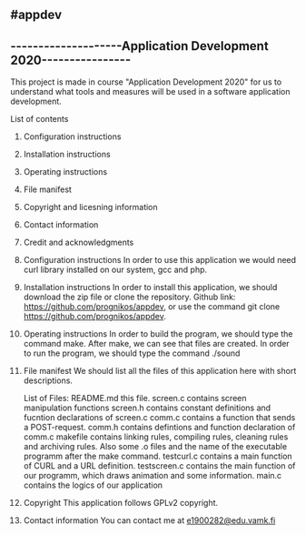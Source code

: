 #appdev
----------------------------------------------------------------
--------------------Application Development 2020----------------
----------------------------------------------------------------

This project is made in course "Application Development 2020" for us to 
understand what tools and measures will be used in a software application
development.

List of contents
1. Configuration instructions
2. Installation instructions
3. Operating instructions
4. File manifest
5. Copyright and licesning information
6. Contact information
7. Credit and acknowledgments

1. Configuration instructions
	In order to use this application we would need curl library installed on 
	our system, gcc and php.

2. Installation instructions
	In order to install this application, we should download the zip file or 
	clone the repository. Github link: https://github.com/prognikos/appdev,
	or use the command git clone https://github.com/prognikos/appdev.

3. Operating instructions
	In order to build the program, we should type the command make. After make,
	we can see that files are created. In order to run the program, we should
	type the command ./sound

4. File manifest
	We should list all the files of this application here with short
	descriptions.

	List of Files:
	README.md		this file.
	screen.c		contains screen manipulation functions
	screen.h		contains constant definitions and fucntion declarations
					of screen.c
	comm.c			contains a function that sends a POST-request.
	comm.h			contains defintions and function declaration of comm.c
	makefile		contains linking rules, compiling rules, cleaning rules
					and archiving rules. Also some .o files and the name of
					the executable programm after the make command.
	testcurl.c		contains a main function of CURL and a URL definition.
	testscreen.c	contains the main function of our programm, which draws
					animation and some information.
	main.c			contains the logics of our application

5. Copyright
	This application follows GPLv2 copyright.

6. Contact information
	You can contact me at e1900282@edu.vamk.fi
